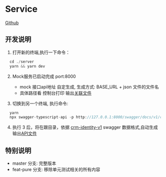 # Service

[Github](https://github.com/BingoTrush/swagger-typescript-api)

## 开发说明

1. 打开新的终端,执行一下命令：
  
```js
  cd ./server
  yarn && yarn dev
```

2. Mock服务已启动完成 port:8000
   - mock 接口api地址 自定生成, 生成方式:
        BASE_URL + json 文件的文件名
   - 具体路径看 控制台打印 输出[关联文件](./mock/swagger-test/index.ts)
  
3. 切换到另一个终端, 执行命令:
```js
  yarn
  npx swagger-typescript-api -p http://127.0.0.1:8000/swagger/docs/v1/crm-identity-v1
```

4. 执行 3 后，将在跟目录，依据 [crm-identity-v1](./mock/swagger-test/crm-identity-v1.json) 
   swagger 数据格式,自动生成输出[API文件](../Api.ts)


## 特别说明
- master 分支: 完整版本
- feat-pure 分支: 移除单元测试相关的所有内容
